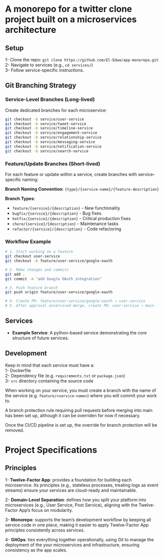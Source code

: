 # A monorepo for a twitter clone project built on a microservices architecture

## Setup
1- Clone the repo: `git clone https://github.com/El-Edwa/app-monorepo.git`\
2- Navigate to services (e.g., `cd services/`)\
3- Follow service-specific instructions.


## Git Branching Strategy

### Service-Level Branches (Long-lived)

Create dedicated branches for each microservice:

```bash
git checkout -b service/user-service
git checkout -b service/tweet-service
git checkout -b service/timeline-service
git checkout -b service/engagement-service
git checkout -b service/relationship-service
git checkout -b service/messaging-service
git checkout -b service/notification-service
git checkout -b service/search-service
```

### Feature/Update Branches (Short-lived)

For each feature or update within a service, create branches with service-specific naming:

**Branch Naming Convention**: `{type}/{service-name}/{feature-description}`

**Branch Types**:

- `feature/{service}/{description}` - New functionality
- `bugfix/{service}/{description}` - Bug fixes
- `hotfix/{service}/{description}` - Critical production fixes
- `chore/{service}/{description}` - Maintenance tasks
- `refactor/{service}/{description}` - Code refactoring


### Workflow Example

```bash
# 1. Start working on a feature
git checkout user-service
git checkout -b feature/user-service/google-oauth

# 2. Make changes and commits
git add .
git commit -m "add Google OAuth integration"

# 3. Push feature branch
git push origin feature/user-service/google-oauth

# 4. Create PR: feature/user-service/google-oauth → user-service
# 5. After approval anserviced merge, create PR: user-service → main
```

## Services
- **Example Service**: A python-based service demonstrating the core structure of future services.

## Development
Keep in mind that each service must have a:\
1- Dockerfile\
2- Dependency file (e.g. `requirements.txt` or `package.json`)\
3- `src` directory containing the source code

When working on your service, you must create a branch with the name of the service (e.g. `feature/<service-name>`) where you will commit your work to.

A branch protection rule requiring pull requests before merging into main has been set up, although it can be overriden for now if necessary.

Once the CI/CD pipeline is set up, the override for branch protection will be removed.

# Project Specifications

## Principles
1- **Twelve-Factor App**: provides a foundation for building each microservice. Its principles (e.g., stateless processes, treating logs as event streams) ensure your services are cloud-ready and maintainable.

2- **Domain-Level Separation**: defines how you split your platform into microservices (e.g., User Service, Post Service), aligning with the Twelve-Factor App’s focus on modularity.

3- **Monorepo**: supports the team’s development workflow by keeping all service code in one place, making it easier to apply Twelve-Factor App principles consistently across services.

4- **GitOps**: ties everything together operationally, using Git to manage the deployment of the your microservices and infrastructure, ensuring consistency as the app scales.
